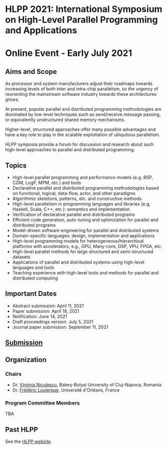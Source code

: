 # HLPP 2021: International Symposium on High-Level Parallel Programming and Applications
# Online Event - Early July 2021

## Aims and Scope

As processor and system manufacturers adjust their roadmaps towards increasing levels of both inter and intra-chip parallelism, so the urgency of reorienting the mainstream software industry towards these architectures grows.

At present, popular parallel and distributed programming methodologies are dominated by low-level techniques such as send/receive message passing, or equivalently unstructured shared memory mechanisms.

Higher-level, structured approaches offer many possible advantages and have a key role to play in the scalable exploitation of ubiquitous parallelism.

HLPP symposia provide a forum for discussion and research about such high-level approaches to parallel and distributed programming.

## Topics

- High-level parallel programming and performance models (e.g. BSP, CGM, LogP, MPM, etc.) and tools
- Declarative parallel and distributed programming methodologies based on functional, logical, data-flow, actor, and other paradigms
- Algorithmic skeletons, patterns, etc. and constructive methods
- High-level parallelism in programming languages and libraries (e.g, Haskell, Scala, C++, etc.): semantics and implementation
- Verification of declarative parallel and distributed programs
- Efficient code generation, auto-tuning and optimization for parallel and distributed programs
- Model-driven software engineering for parallel and distributed systems
- Domain-specific languages: design, implementation and applications
- High-level programming models for heterogeneous/hierarchical platforms with accelerators, e.g., GPU, Many-core, DSP, VPU, FPGA, etc.
- High-level parallel methods for large structured and semi-structured datasets
- Applications of parallel and distributed systems using high-level languages and tools
- Teaching experience with high-level tools and methods for parallel and distributed computing

## Important Dates

- Abstract submission: April 11, 2021
- Paper submission: April 18, 2021
- Notification: June 14, 2021
- Draft proceedings version: July 5, 2021
- Journal paper submission: September 11, 2021

## [Submission](submission.md)

## Organization

### Chairs

- Dr. [Virginia Niculescu](https://www.cs.ubbcluj.ro/~vniculescu/), Babeş-Bolyai University of Cluj-Napoca, Romania
- Dr. [Frédéric Loulergue](https://frederic.loulergue.eu), Université d'Orléans, France

### Program Committee Members

TBA

## Past HLPP 

See the [HLPP website](https://hlpp.eu).
